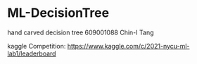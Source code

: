 # ML-DecisionTree

hand carved decision tree
609001088
Chin-I Tang

kaggle Competition:
https://www.kaggle.com/c/2021-nycu-ml-lab1/leaderboard
